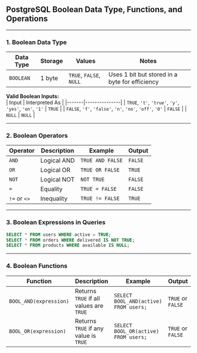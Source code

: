 ## **PostgreSQL Boolean Data Type, Functions, and Operations**  

---

### **1. Boolean Data Type**  
| Data Type | Storage | Values | Notes |
|-----------|--------|--------|-------|
| `BOOLEAN` | 1 byte | `TRUE`, `FALSE`, `NULL` | Uses 1 bit but stored in a byte for efficiency |

**Valid Boolean Inputs:**  
| Input | Interpreted As |
|-------|---------------|
| `TRUE`, `'t'`, `'true'`, `'y'`, `'yes'`, `'on'`, `'1'` | `TRUE` |
| `FALSE`, `'f'`, `'false'`, `'n'`, `'no'`, `'off'`, `'0'` | `FALSE` |
| `NULL` | `NULL` |

---

### **2. Boolean Operators**  
| Operator | Description | Example | Output |
|----------|-------------|---------|--------|
| `AND` | Logical AND | `TRUE AND FALSE` | `FALSE` |
| `OR` | Logical OR | `TRUE OR FALSE` | `TRUE` |
| `NOT` | Logical NOT | `NOT TRUE` | `FALSE` |
| `=` | Equality | `TRUE = FALSE` | `FALSE` |
| `!=` or `<>` | Inequality | `TRUE != FALSE` | `TRUE` |

---

### **3. Boolean Expressions in Queries**  
```sql
SELECT * FROM users WHERE active = TRUE;
SELECT * FROM orders WHERE delivered IS NOT TRUE;
SELECT * FROM products WHERE available IS NULL;
```

---

### **4. Boolean Functions**  
| Function | Description | Example | Output |
|----------|-------------|---------|--------|
| `BOOL_AND(expression)` | Returns `TRUE` if all values are `TRUE` | `SELECT BOOL_AND(active) FROM users;` | `TRUE` or `FALSE` |
| `BOOL_OR(expression)` | Returns `TRUE` if any value is `TRUE` | `SELECT BOOL_OR(active) FROM users;` | `TRUE` or `FALSE` |
